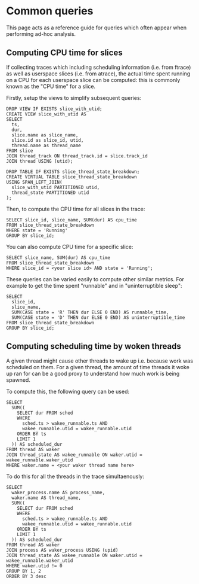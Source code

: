 # Common queries

This page acts as a reference guide for queries which often appear when
performing ad-hoc analysis.

## Computing CPU time for slices
If collecting traces which including scheduling information (i.e. from ftrace)
as well as userspace slices (i.e. from atrace), the actual time spent running
on a CPU for each userspace slice can be computed: this is commonly known as
the "CPU time" for a slice.

Firstly, setup the views to simplify subsequent queries:
```
DROP VIEW IF EXISTS slice_with_utid;
CREATE VIEW slice_with_utid AS
SELECT
  ts,
  dur,
  slice.name as slice_name,
  slice.id as slice_id, utid,
  thread.name as thread_name
FROM slice
JOIN thread_track ON thread_track.id = slice.track_id
JOIN thread USING (utid);

DROP TABLE IF EXISTS slice_thread_state_breakdown;
CREATE VIRTUAL TABLE slice_thread_state_breakdown
USING SPAN_LEFT_JOIN(
  slice_with_utid PARTITIONED utid,
  thread_state PARTITIONED utid
);
```

Then, to compute the CPU time for all slices in the trace:
```
SELECT slice_id, slice_name, SUM(dur) AS cpu_time
FROM slice_thread_state_breakdown
WHERE state = 'Running'
GROUP BY slice_id;
```

You can also compute CPU time for a specific slice:
```
SELECT slice_name, SUM(dur) AS cpu_time
FROM slice_thread_state_breakdown
WHERE slice_id = <your slice id> AND state = 'Running';
```

These queries can be varied easily to compute other similar metrics.
For example to get the time spent "runnable" and in "uninterruptible sleep":
```
SELECT
  slice_id,
  slice_name,
  SUM(CASE state = 'R' THEN dur ELSE 0 END) AS runnable_time,
  SUM(CASE state = 'D' THEN dur ELSE 0 END) AS uninterruptible_time
FROM slice_thread_state_breakdown
GROUP BY slice_id;
```

## Computing scheduling time by woken threads
A given thread might cause other threads to wake up i.e. because work was
scheduled on them. For a given thread, the amount of time threads it
woke up ran for can be a good proxy to understand how much work is being
spawned.

To compute this, the following query can be used:
```
SELECT
  SUM((
    SELECT dur FROM sched
    WHERE
      sched.ts > wakee_runnable.ts AND
      wakee_runnable.utid = wakee_runnable.utid
    ORDER BY ts
    LIMIT 1
  )) AS scheduled_dur
FROM thread AS waker
JOIN thread_state AS wakee_runnable ON waker.utid = wakee_runnable.waker_utid
WHERE waker.name = <your waker thread name here>
```

To do this for all the threads in the trace simultaenously:
```
SELECT
  waker_process.name AS process_name,
  waker.name AS thread_name,
  SUM((
    SELECT dur FROM sched
    WHERE
      sched.ts > wakee_runnable.ts AND
      wakee_runnable.utid = wakee_runnable.utid
    ORDER BY ts
    LIMIT 1
  )) AS scheduled_dur
FROM thread AS waker
JOIN process AS waker_process USING (upid)
JOIN thread_state AS wakee_runnable ON waker.utid = wakee_runnable.waker_utid
WHERE waker.utid != 0
GROUP BY 1, 2
ORDER BY 3 desc
```
